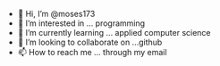 - 👋 Hi, I’m @moses173
- 👀 I’m interested in ... programming 
- 🌱 I’m currently learning ... applied computer science 
- 💞️ I’m looking to collaborate on ...github
- 📫 How to reach me ... through my email 

<!---
moses173/moses173 is a ✨ special ✨ repository because its `README.md` (this file) appears on your GitHub profile.
You can click the Preview link to take a look at your changes.
--->
